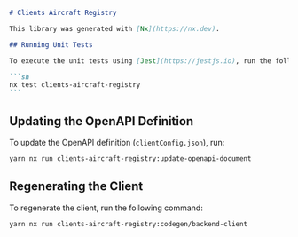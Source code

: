 ````markdown
# Clients Aircraft Registry

This library was generated with [Nx](https://nx.dev).

## Running Unit Tests

To execute the unit tests using [Jest](https://jestjs.io), run the following command:

```sh
nx test clients-aircraft-registry
```
````

## Updating the OpenAPI Definition

To update the OpenAPI definition (`clientConfig.json`), run:

```sh
yarn nx run clients-aircraft-registry:update-openapi-document
```

## Regenerating the Client

To regenerate the client, run the following command:

```sh
yarn nx run clients-aircraft-registry:codegen/backend-client
```

```

```
